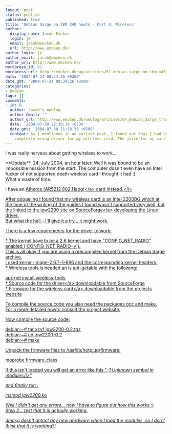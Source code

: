 ```yaml
---
layout: post
status: publish
published: true
title: 'Debian Sarge on IBM X40 howto - Part 4: Wireless'
author:
  display_name: Jacob Emcken
  login: je
  email: jacob@emcken.dk
  url: http://www.emcken.dk/
author_login: je
author_email: jacob@emcken.dk
author_url: http://www.emcken.dk/
wordpress_id: 61
wordpress_url: http://emcken.dk/wp/archives/61-debian-sarge-on-ibm-x40-howto-part-4-wireless.html
date: '2004-07-24 00:34:26 +0200'
date_gmt: '2004-07-24 00:34:26 +0200'
categories:
- Debian
tags: []
comments:
- id: 8
  author: Jacob's Weblog
  author_email: ''
  author_url: http://www.emcken.dk/weblog/archives/64_Debian_Sarge_trouble_shooting_on_IBM_X40_part_6_-_wireless_Take_2.html
  date: '2004-07-30 22:39:39 +0200'
  date_gmt: '2004-07-30 21:39:39 +0200'
  content: As I mentioned in an earlier post, I found out that I had been using a
    completly wrong driver for my wireless card. The juice for my card
---
```

<p>I was really nerveus about getting wireless to work...</p>
<p>**Update**, 24. July 2004, an hour later: Well it was bound to be an impossible mission from the start. The computer dosn't even have an Intel fucker of not supported death wireless card I thought it had :)<br />
What a waste of time.</p>
<p>I have an <a href="http:&#47;&#47;madwifiwiki.thewebhost.de&#47;wiki&#47;IBM80211aBGWirelessLANMiniPCIAdapter">Atheros (AR5212 802.11abg)<&#47;a> card instead.<&#47;i></p>
<p>After googeling I found that my wireless card is an Intel 2200BG which at the time of the writing of the guides I found wasn't supported very well, but the linked to the <a href="http:&#47;&#47;ipw2200.sourceforge.net&#47;">ipw2200 site on SourceForge<&#47;a> developing the Linux driver.<br />
But what the hell - I'll give it a try... it might work.</p>
<p>There is a few requirements for the driver to work:</p>
<p>*   The kernel have to be a 2.6 kernel and have "CONFIG_NET_RADIO" enabled (`CONFIG_NET_RADIO=y`).<br />
    This is all okay if you are using a precompiled kernel from the Debian Sarge archive.<br />
    I used kernel-image-2.6.7-1-686 and the corresponding kernel headers.<br />
*   Wireless tools is needed an is apt-getable with the following:</p>
<p>        apt-get install wireless-tools<br />
*   <a href="http:&#47;&#47;sourceforge.net&#47;projects&#47;ipw2200&#47;">Source code for the driver<&#47;a> downloadable from SourceForge<br />
*   <a href="http:&#47;&#47;ipw2200.sourceforge.net&#47;firmware.php">Firmware for the wireless card<&#47;a> downloadable from the projects website</p>
<p>To compile the source code you also need the packages gcc and make.<br />
For a more detailed howto consult the project website.</p>
<p>Now compile the source code:</p>
<p>    debian:~# tar xzvf ipw2200-0.2.tgz<br />
    debian:~# cd ipw2200-0.2<br />
    debian:~# make</p>
<p>Unpack the firmware files to &#47;usr&#47;lib&#47;hotplug&#47;firmware:</p>
<p>    moprobe firmware_class</p>
<p>If this isn't loaded you will get an error like this "<i>-1 Unknown symbol in module<&#47;i>"</p>
<p>and finally run :</p>
<p>    insmod ipw2200.ko</p>
<p>Well I didn't get any errors... now I have to figure out how this works :)<br />
Step 2... test that it is actually working.</p>
<p>dmesg dosn't detect any new ahrdware when I load the modules, so I don't think that it is working?!</p>
